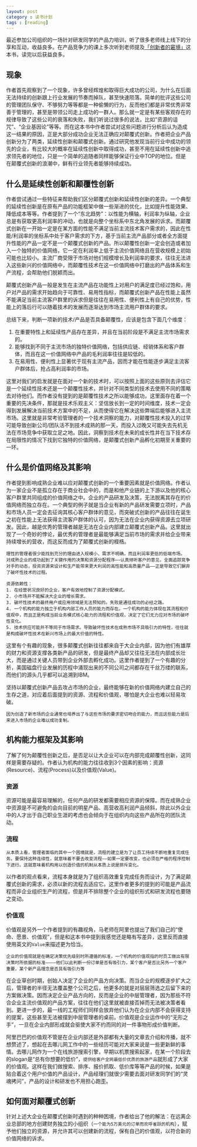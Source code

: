 ```yaml
---
layout: post
category : 读书计划
tags : [reading]
---
```


最近参加公司组织的一场针对研发同学的产品力培训，听了很多老师线上线下的分享和互动，收益良多。在产品竞争力的课上多次听到老师提及[「创新者的窘境」](https://book.douban.com/subject/25807982/)这本书，读完以后获益良多。

## 现象

作者首先观察到了一个现象，许多曾经辉煌和取得巨大成功的公司，为什么在后面无法持续的创新跟上行业发展的节奏而掉队，甚至快速陨落。简单的批评这些公司的管理团队保守、不够努力等等都是一种偷懒的行为，反而他们都是非常优秀非常善于管理的，甚至是带领公司走上成功的一群人。那么就一定是有某些客观存在的规律导致了这些公司的衰落和失败，我们听说过很多的说法，比如“资源的诅咒”、“企业基因论”等等。而在这本书中作者尝试对这些问题进行分析后认为造成这一结果的原因，正是大部分成功企业无法正确应对颠覆式创新。作者把企业产品创新分为了两类，延续性创新和颠覆式创新。通过研究他发现当前行业中成功的领先的企业，有比较大的概率在延续性创新中取得成功，甚至不用在延续性创新中追求领先者的地位，只是一个简单的追随者同样能够保证行业中TOP的地位。但是在颠覆式创新的浪潮中，鲜有行业领先者能够持续成功。

## 什么是延续性创新和颠覆性创新

作者尝试通过一些特征来帮助我们区分颠覆式创新和延续性创新的差异。一个典型的延续性创新是在原有产品的功能框架中做一些渐进的优化，比如提升性能效果、降低成本等等。作者提到了一个“东北趋势”：以性能为横轴，利润率为纵轴，企业总是有获取更高利润率的冲动，也就是向整个坐标系中东北角发展的诉求。而颠覆式创新在一开始一定是在某方面的性能不满足当前主流技术客户需求的，因此在性能/利润率的坐标系中处于客户需求的下方，基于当前主流产品部分或者全方面提升性能的产品一定不是一个颠覆式创新的产品。所以颠覆性创新一定会创造或者加入一个独特的价值网络，它一定在利润率上低于主流价值网络且在营收规模上初始可能也比较小。主流厂商受限于市场对他们规模增长及利润率的要求，往往无法进入这些新兴的价值网络中，而颠覆性技术在这一价值网络中打磨出的产品体系和生产流程，会帮助他们脱颖而出。

颠覆式创新产品一般是发生在主流产品在功能性上对用户的满足度已经过饱和，用户对产品的需求开始趋向于可靠性、易用性指标，而颠覆式创新产品在性能上虽然不能满足当前主流客户群里的诉求但是往往在易用性、便利性上有自己的优势，性能上的落后行可以随着技术的发展而逐渐达到市场主流用户群体的要求。

总结下来，判断一项新的技术/产品是否具备颠覆性，应该是包含下面几个维度：
1. 在重要特性上和延续性产品存在差异，并且在当前阶段是不满足主流市场需求的。
2. 能够找到不同于主流市场的独特价值网络，包括供应链、经销体系和客户群体，而且在这一价值网络中产品的毛利润率往往是较低的。
3. 在易用性、便利性上显著优于现有主流产品，因而才能在性能逐步满足主流客户群体后，抢占高利润率的市场。

这里对我们的启发就是在面对一个新的技术时，可以按照上面的这些原则去评估它是一个延续性技术还是一个颠覆性技术，并针对不同类型的技术去使用不同的策略去对待他们。而作者没有提到的是颠覆性技术之所以能够成功，这里面存在着一个重要的先决条件，那就是技术乐观主义：坚信放长到一定的时间维度，技术一定会得到发展解决当前技术方案中的不足，从而使得它在解决这些弊端后能够进入主流市场。这里就是非常考验管理者的一个技术洞察的能力，对颠覆性技术投入的过早可能导致创新公司/团队活不到技术成熟的那一天，而投入过晚又可能失去先机无法在市场竞争中获取立足之地。因此，洞察到技术在未来的成长性并在当下技术存在局限性的情况下找到它独特的价值网络，是颠覆式创新产品孵化初期至关重要的一环。


## 什么是价值网络及其影响

作者提到影响成熟企业难以应对颠覆式创新的一个重要因素就是价值网络。作者认为一家企业不是孤立存在于商业社会中的，而是和他产业链的上下游以及他的核心客户群里共同组成的价值网络之中。企业的产品研发及决策，无法脱离其存在的价值网络而独立存在。一个典型的例子就是当企业有新的产品研发需要立项时，产品和市场人员一定会去征询其核心客户群体的意见，而突破式创新的产品往往在诞生之初在性能上无法获得主流客户群体的认可，因为无法在企业内获得资源去立项研发。因此，越是优秀的管理者越是无法在企业内部建立颠覆式创新产品。这里就出现了一个奇妙的悖论，最优秀的管理者是最能够满足当前市场的需求并给企业带来持续增长的营收，而这反而成为了颠覆式创新的桎梏。

```
理性的管理者很少能找到充分的理由进入规模小、需求不明确，而且利润率更低的低端市场。
对成熟企业的成功起到了关键作用的决策和资源分配程序——认真倾听客户的意见，全面追踪竞争对手的动态，投资资源来设计和生产能带来更大利润的高性能和高质量产品——正是导致它们摒弃了破坏性技术的过程。
```

```
资源依赖性：
1. 在经营状况良好的企业，客户有效地控制了资源分配模式。 
2. 小市场并不能解决大企业的增长需求。 
3. 破坏性技术的最终用户或应用领域是无法预知的。失败是通往成功的必经之路。 
4. 一个机构的能力独立于机构内部工作人员的能力而存在。一个机构的能力体现在其流程和价值观中，而且正是构成当前业务模式核心能力的流程和价值观，决定了它们无力应对市场的破坏性变化。 
5. 技术供应可能并不等同于市场需求。导致破坏性技术在成熟市场不具吸引力的特性，往往就是构成破坏性技术在新兴市场上的最大价值的特性。
```
这里有个有趣的现象，很多颠覆式创新往往都来自于大企业内部，因为他们有雄厚的财力和资源支撑各类新产品的研发，但是最终产品却又往往无法在内部成长壮大，而是通过关键人员带到企业外部去孵化成功。这里作者提到了一个有趣的分析，美国磁盘行业发展的历程中涌现出来的不同公司之间都存在千丝万缕的联系，而他们的源头几乎都可以追溯到IBM。


坚持以颠覆式创新产品去攻占市场的企业，最终能够在新的价值网络内建立自己的生存之道，对应着后面提到的资源、流程和价值观，哪怕是大企业也难以轻易攻破。
```
因为创造了新市场的企业通常也培养出了与这些市场的要求密切吻合的能力，而且这些能力是后来进入市场的企业难以成功复制。
```


## 机构能力框架及其影响
了解了何为颠覆性创新之后，是否足以让大企业可以在内部完成颠覆性创新，这同样是需要存疑的。作者认为机构的能力往往收到3个因素的影响：资源(Resource)、流程(Process)以及价值观(Value)。

### 资源
资源可能是最容易理解的，任何产品的研发都需要相应资源的保障。而在成熟企业中资源是不可避免的会向目前的明星产品、高营收高利润产品倾斜，除此以外企业中的人才出于自己职业生涯的考虑也会倾向于在组织内向这些产品所在的团队流动。

### 流程
```
从本质上看，管理者面临的其中一个困境就是，流程的建立是为了让员工持续不断地重复完成任务。要保持这种连续性，就意味着不要去改变流程——如果一定要改变，也必须在严格的程序控制下进行。这就意味着机构用以创造价值的机制从本质上说是排斥变化。
```
以作者的观点看来，流程本身就是为了组织高效重复完成任务而设计，为了满足颠覆式创新的需求，必须以新的流程去适应它。这里作者更多的提到的可能是产品流程而非企业组织生产的流程，但是并不排除整个企业的组织形式和研发流程也要随之变动。

### 价值观

价值观是另外一个作者提到的有趣视角，马老师在阿里也提出了我们自己的“使命、愿景、价值观”，但是和这本书中提到我感觉还是略有写差异，这里反而直接使用英文的`Value`来描述更为恰当。
```
企业的价值观就是在确定决策优先级别时所遵循的标准，一个机构的价值观指的时员工做出有限决策时所依据的标准————他们以此判断一份订单是否有吸引力，某个客户是否比另外一个客户重要，某个新产品理念是否具有吸引力等
```
在企业草创时期，创始人决定了企业的产品方向决策。而当企业的规模逐步扩大之后，管理者的半径无法覆盖整个公司之后，他更多的就是对层层筛选之后留下来的方案做决策。因而决定企业产品方向的，反而是企业的中层管理者，因为那些不符合企业主流价值观的产品方案，往往在他们这里就被直接否掉而无法被决策者看到。更进一步的，最一线的工程师们同样会放弃他们认为在企业内部不会获得支持的提案，这些甚至无法被摆到中层管理者的桌前。价值观是企业运作中的“无形之手”，一旦在企业内部形成就会驱使大家不约而同的对一件事物形成价值判断。

阿里巴巴的价值观不管是在企业内部还是外部都有大量的文章去介绍和传播，就不想赘述了，想起在去哪儿网工作中的一些经历可能对大家来说是一些更新鲜的事情。去哪儿网作为一个在线旅游搜索引擎，早期以机票搜索起家，在某一个阶段去的slogan是“总有你想要的低价”，`提供给客户全网最低价优质的旅游产品`就形成了大家的价值观。这样在我们做搜索、排序、报价抓取、低价库等等产品的时候，如果是贴合着这个用户价值的产品设计，产品经理们就很少需要去面对研发同学们的“灵魂拷问”，产品的设计和研发也不用担心跑歪。

## 如何面对颠覆式创新
针对上述大企业在颠覆式创新时遇到的种种困境，作者给出了他的解法：在远离企业总部的地方创建财务独立的小组织（`一个能为5万美元的订单而欢呼雀跃的机构`），赋予他们独立的资源，并允许其可以创建新的流程，保有自己的价值观，以符合新的价值网络的诉求。
